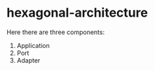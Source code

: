 # hexagonal-architecture
Here there are three components:
  1. Application
  2. Port
  3. Adapter
  
